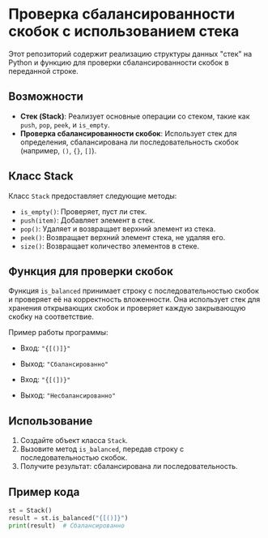 # Проверка сбалансированности скобок с использованием стека

Этот репозиторий содержит реализацию структуры данных "стек" на Python и функцию для проверки сбалансированности скобок в переданной строке.

## Возможности

- **Стек (Stack)**: Реализует основные операции со стеком, такие как `push`, `pop`, `peek`, и `is_empty`.
- **Проверка сбалансированности скобок**: Использует стек для определения, сбалансирована ли последовательность скобок (например, `()`, `{}`, `[]`).

## Класс Stack

Класс `Stack` предоставляет следующие методы:

- `is_empty()`: Проверяет, пуст ли стек.
- `push(item)`: Добавляет элемент в стек.
- `pop()`: Удаляет и возвращает верхний элемент из стека.
- `peek()`: Возвращает верхний элемент стека, не удаляя его.
- `size()`: Возвращает количество элементов в стеке.

## Функция для проверки скобок

Функция `is_balanced` принимает строку с последовательностью скобок и проверяет её на корректность вложенности. Она использует стек для хранения открывающих скобок и проверяет каждую закрывающую скобку на соответствие.

Пример работы программы:

- Вход: `"{[()]}"` 
- Выход: `"Сбалансированно"`

- Вход: `"{[(])}"` 
- Выход: `"Несбалансированно"`

## Использование

1. Создайте объект класса `Stack`.
2. Вызовите метод `is_balanced`, передав строку с последовательностью скобок.
3. Получите результат: сбалансирована ли последовательность.

## Пример кода

```python
st = Stack()
result = st.is_balanced("{[()]}")
print(result)  # Сбалансированно
